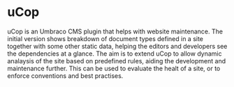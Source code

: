 # uCop

uCop is an Umbraco CMS plugin that helps with website maintenance. The initial version shows breakdown of document types defined in a site together with some other static data, helping the editors and developers see the dependencies at a glance. The aim is to extend uCop to allow dynamic analaysis of the site based on predefined rules, aiding the development and maintenance further. This can be used to evaluate the healt of a site, or to enforce conventions and best practises.
